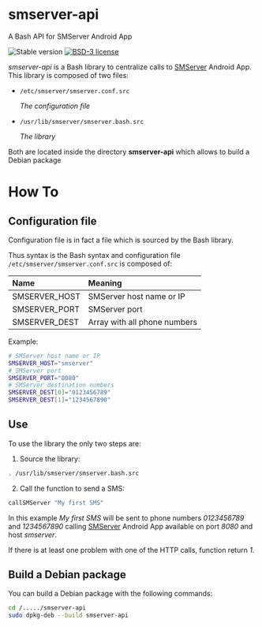 # smserver-api

A Bash API for SMServer Android App

![Stable version](https://img.shields.io/badge/stable-1.0.0-blue.svg)
[![BSD-3 license](https://img.shields.io/badge/license-BSD--3--Clause-428F7E.svg)](https://tldrlegal.com/license/bsd-3-clause-license-%28revised%29)

*smserver-api* is a Bash library to centralize calls to [SMServer](http://github.com/cyosp/SMServer) Android App.
This library is composed of two files:
 * `/etc/smserver/smserver.conf.src`

	*The configuration file*

 * `/usr/lib/smserver/smserver.bash.src`

	*The library*

Both are located inside the directory **smserver-api** which allows to build a Debian package

# How To

## Configuration file

Configuration file is in fact a file which is sourced by the Bash library.

Thus syntax is the Bash syntax and configuration file `/etc/smserver/smserver.conf.src` is composed of:

| Name          | Meaning                      |
|:--------------|:-----------------------------|
| SMSERVER_HOST | SMServer host name or IP     |
| SMSERVER_PORT | SMServer port                |
| SMSERVER_DEST | Array with all phone numbers |

Example:

```bash
# SMServer host name or IP
SMSERVER_HOST="smserver"
# SMServer port
SMSERVER_PORT="8080"
# SMServer destination numbers
SMSERVER_DEST[0]="0123456789"
SMSERVER_DEST[1]="1234567890"
```

## Use

To use the library the only two steps are:

1. Source the library:
```bash
. /usr/lib/smserver/smserver.bash.src
```
2. Call the function to send a SMS:
```bash
callSMServer "My first SMS"
```

In this example *My first SMS* will be sent to phone numbers *0123456789* and *1234567890* calling [SMServer](http://github.com/cyosp/SMServer) Android App available on port *8080* and host *smserver*.

If there is at least one problem with one of the HTTP calls, function return *1*.

## Build a Debian package

You can build a Debian package with the following commands:

```bash
cd /...../smserver-api
sudo dpkg-deb --build smserver-api
```